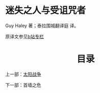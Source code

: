 # 迷失之人与受诅咒者

Guy Haley 著；泰拉围城翻译庭 译。

原译文参见[b站专栏](https://www.bilibili.com/read/readlist/rl148429)

<div align="center">
<h1>目录</h1>
</div>

上一部：[太阳战争](/../TheSolarWar/TheSolarWarIndex.md)

下一部：首墙之危
